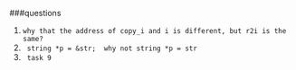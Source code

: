 ###questions
1. `why that the address of copy_i and i is different, but r2i is the same?`
2.   ` string *p = &str;  why not string *p = str`
3.  ` task 9`